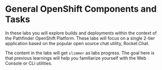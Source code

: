 # General OpenShift Components and Tasks
In these labs you will explore builds and deployments within the context of the Pathfinder OpenShift Platform. 
These labs will focus on a single 2-tier application based on the popular open source chat utility, Rocket.Chat.

The content in the labs will get `slimmer` as labs progress. The goal here is that previous learnings will help 
you familiarize yourself with the Web Console or CLI utilities. 
